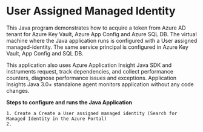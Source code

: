 # User Assigned Managed Identity

This Java program demonstrates how to acquire a token from Azure AD tenant for Azure Key Vault, Azure App Config and Azure SQL DB. The virtual machine where the Java application runs is configured with a User assigned managed-identity. The same service principal is configured in Azure Key Vault, App Config and  SQL DB. 

This application also uses Azure Application Insight Java SDK and  instruments request, track dependencies, and collect performance counters, diagnose performance issues and exceptions. Application Insights Java 3.0+ standalone agent monitors application without any code changes.

**Steps to configure and runs the Java Application**

    1. Create a Create a User assigned managed identity (Search for Managed Identity in the Azure Portal)
    2. 
